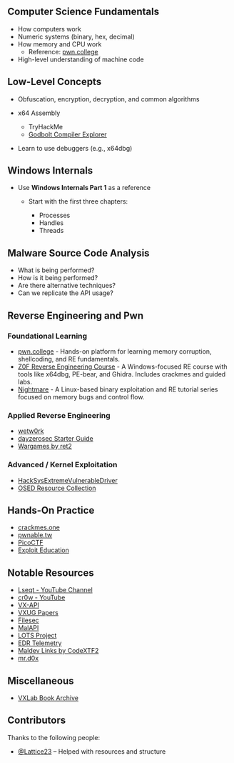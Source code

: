 ## Computer Science Fundamentals
* How computers work
* Numeric systems (binary, hex, decimal)
* How memory and CPU work
  * Reference: [pwn.college](https://pwn.college/)
* High-level understanding of machine code

## Low-Level Concepts
* Obfuscation, encryption, decryption, and common algorithms
* x64 Assembly

  * TryHackMe
  * [Godbolt Compiler Explorer](https://godbolt.org/)
* Learn to use debuggers (e.g., x64dbg)

## Windows Internals
* Use **Windows Internals Part 1** as a reference
  * Start with the first three chapters:

    * Processes
    * Handles
    * Threads

## Malware Source Code Analysis
* What is being performed?
* How is it being performed?
* Are there alternative techniques?
* Can we replicate the API usage?

## Reverse Engineering and Pwn
### Foundational Learning
* [pwn.college](https://pwn.college/) - Hands-on platform for learning memory corruption, shellcoding, and RE fundamentals.
* [Z0F Reverse Engineering Course](https://www.debugxp.com/posts/RECourse/) - A Windows-focused RE course with tools like x64dbg, PE-bear, and Ghidra. Includes crackmes and guided labs.
* [Nightmare](https://guyinatuxedo.github.io/00-intro/index.html) - A Linux-based binary exploitation and RE tutorial series focused on memory bugs and control flow.

### Applied Reverse Engineering
* [wetw0rk](https://wetw0rk.github.io/)
* [dayzerosec Starter Guide](https://dayzerosec.com/blog/2024/07/11/getting-started-2024.html)
* [Wargames by ret2](https://wargames.ret2.systems/)

### Advanced / Kernel Exploitation
* [HackSysExtremeVulnerableDriver](https://github.com/hacksysteam/HackSysExtremeVulnerableDriver)
* [OSED Resource Collection](https://github.com/nop-tech/OSED/tree/main)

## Hands-On Practice
* [crackmes.one](https://crackmes.one/)
* [pwnable.tw](https://pwnable.tw/challenge/)
* [PicoCTF](https://picoctf.org/)
* [Exploit Education](https://exploit.education/)

## Notable Resources
* [Lseqt - YouTube Channel](https://www.youtube.com/@Lsecqt)
* [cr0w - YouTube](https://www.youtube.com/@crr0ww)
* [VX-API](https://github.com/vxunderground/VX-API)
* [VXUG Papers](https://github.com/vxunderground/VXUG-Papers)
* [Filesec](https://filesec.io/)
* [MalAPI](https://malapi.io/)
* [LOTS Project](https://lots-project.com/)
* [EDR Telemetry](https://www.edr-telemetry.com/)
* [Maldev Links by CodeXTF2](https://github.com/CodeXTF2/maldev-links)
* [mr.d0x](https://mrd0x.com/)

## Miscellaneous
* [VXLab Book Archive](https://github.com/vxlabinfo/lib/tree/master)

## Contributors
Thanks to the following people:
- [@Lattice23](https://github.com/Lattice23) – Helped with resources and structure



